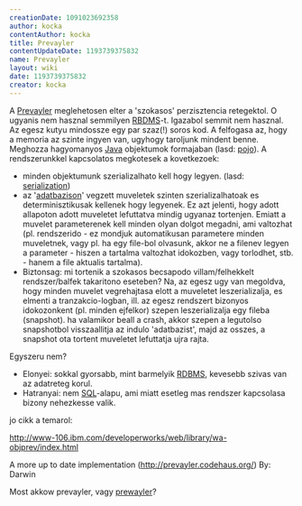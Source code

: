 ```yaml
---
creationDate: 1091023692358 
author: kocka 
contentAuthor: kocka 
title: Prevayler 
contentUpdateDate: 1193739375832 
name: Prevayler 
layout: wiki 
date: 1193739375832 
creator: kocka 
---
```

A [Prevayler](http://www.prevayler.org/) meglehetosen elter a 'szokasos' perzisztencia retegektol. O ugyanis nem hasznal semmilyen [RBDMS](Missing.html)-t. Igazabol semmit nem hasznal.
Az egesz kutyu mindossze egy par szaz(!) soros kod. A felfogasa az, hogy a memoria az szinte ingyen van, ugyhogy taroljunk mindent benne. Meghozza hagyomanyos [Java](java.html) objektumok formajaban (lasd: [pojo](pojo.html)). A rendszerunkkel kapcsolatos megkotesek a kovetkezoek: 

*   minden objektumunk szerializalhato kell hogy legyen. (lasd: [serialization](serialization.html))
*   az '[adatbazison](RDBMS.html)' vegzett muveletek szinten szerializalhatoak es determinisztikusak kellenek hogy legyenek. Ez azt jelenti, hogy adott allapoton adott muveletet lefuttatva mindig ugyanaz tortenjen. Emiatt a muvelet parameterenek kell minden olyan dolgot megadni, ami valtozhat (pl. rendszerido - ez mondjuk automatikusan parametere minden muveletnek, vagy pl. ha egy file-bol olvasunk, akkor ne a filenev legyen a parameter - hiszen a tartalma valtozhat idokozben, vagy torlodhet, stb. - hanem a file aktualis tartalma). 
*   Biztonsag: mi tortenik a szokasos becsapodo villam/felhekkelt rendszer/balfek takaritono eseteben? Na, az egesz ugy van megoldva, hogy minden muvelet vegrehajtasa elott a muveletet leszerializalja, es elmenti a tranzakcio-logban, ill. az egesz rendszert bizonyos idokozonkent (pl. minden ejfelkor) szepen leszerializalja egy fileba (snapshot). ha valamikor beall a crash, akkor szepen a legutolso snapshotbol visszaallitja az indulo 'adatbazist', majd az osszes, a snapshot ota tortent muveletet lefuttatja ujra rajta.



Egyszeru nem?


*   Elonyei: sokkal gyorsabb, mint barmelyik [RDBMS](RDBMS.html), kevesebb szivas van az adatreteg korul. 
*   Hatranyai: nem [SQL](SQL.html)-alapu, ami miatt esetleg mas rendszer kapcsolasa bizony nehezkesse valik.



jo cikk a temarol: 



http://www-106.ibm.com/developerworks/web/library/wa-objprev/index.html 

A more up to date implementation (http://prevayler.codehaus.org/) By: Darwin 





Most akkow prevayler, vagy [prewayler](Missing.html)?




